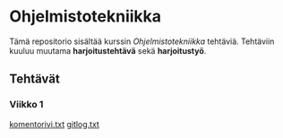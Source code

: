 # Ohjelmistotekniikka #

Tämä repositorio sisältää kurssin *Ohjelmistotekniikka* tehtäviä.
Tehtäviin kuuluu muutama **harjoitustehtävä** sekä **harjoitustyö**.

## Tehtävät ##

### Viikko 1 ###
[komentorivi.txt](https://github.com/hilliaho/ot-harjoitustyo/blob/master/laskarit/viikko1/gitlog.txt)
[gitlog.txt](https://github.com/hilliaho/ot-harjoitustyo/blob/master/laskarit/viikko1/komentorivi.txt)
